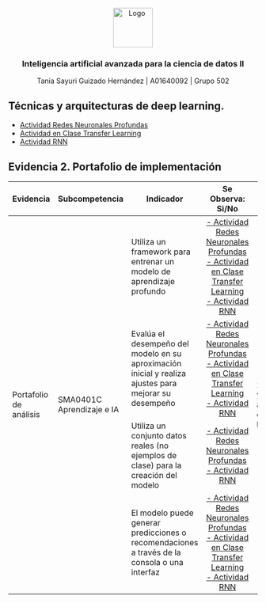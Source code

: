 <div id="top"></div>

<br />

<div align="center">
  <a href="https://github.com/sayuriGui/inteligencia-artificial.git">
    <img src="https://upload.wikimedia.org/wikipedia/commons/4/47/Logo_del_ITESM.svg" alt="Logo" width="80" height="80">
  </a>
<h3 align="center">Inteligencia artificial avanzada para la ciencia de datos II</h3>
  <p align="center">
        Tania Sayuri Guizado Hernández | A01640092 | Grupo 502
</div>

## Técnicas y arquitecturas de deep learning.
- [Actividad Redes Neuronales Profundas ](https://github.com/sayuriGui/TC3007C.502/tree/main/T%C3%A9cnicas%20y%20arquitecturas%20de%20deep%20learning/Actividad%20Redes%20Neuronales%20Profundas)
- [Actividad en Clase Transfer Learning  ](https://github.com/sayuriGui/TC3007C.502/tree/main/T%C3%A9cnicas%20y%20arquitecturas%20de%20deep%20learning/Actividad%20en%20Clase%20Transfer%20Learning)
- [Actividad RNN](https://github.com/sayuriGui/TC3007C.502/tree/main/T%C3%A9cnicas%20y%20arquitecturas%20de%20deep%20learning/Actividad%20RNN) 


## Evidencia 2. Portafolio de implementación
<table>
    <thead>
        <tr>
            <th>Evidencia</th>
            <th>Subcompetencia</th>
            <th>Indicador</th>
            <th>Se Observa: Si/No</th>
            <th>Módulo donde se evalúa</th>
        </tr>
    </thead>
    <tbody>
        <!-- Portafolio de análisis -->
        <tr>
            <td rowspan="4">Portafolio de análisis</td>
            <td rowspan="4">SMA0401C Aprendizaje e IA</td>
            <td>Utiliza un framework para entrenar un modelo de aprendizaje profundo</td>
            <td align="center">
              <a href="https://github.com/sayuriGui/TC3007C.502/tree/main/T%C3%A9cnicas%20y%20arquitecturas%20de%20deep%20learning/Actividad%20Redes%20Neuronales%20Profundas">- Actividad Redes Neuronales Profundas</a> <br>
              <a href="https://github.com/sayuriGui/TC3007C.502/tree/main/T%C3%A9cnicas%20y%20arquitecturas%20de%20deep%20learning/Actividad%20en%20Clase%20Transfer%20Learning">- Actividad en Clase Transfer Learning</a> <br>
              <a href="https://github.com/sayuriGui/TC3007C.502/tree/main/T%C3%A9cnicas%20y%20arquitecturas%20de%20deep%20learning/Actividad%20RNN">- Actividad RNN</a>
            </td>
            <td rowspan="4">2. Técnicas y arquitecturas de deep learning</td>
        </tr>
        <tr>
            <td>Evalúa el desempeño del modelo en su aproximación inicial y realiza ajustes para mejorar su desempeño</td>
            <td align="center">
              <a href="https://github.com/sayuriGui/TC3007C.502/tree/main/T%C3%A9cnicas%20y%20arquitecturas%20de%20deep%20learning/Actividad%20Redes%20Neuronales%20Profundas">- Actividad Redes Neuronales Profundas</a> <br>
              <a href="https://github.com/sayuriGui/TC3007C.502/tree/main/T%C3%A9cnicas%20y%20arquitecturas%20de%20deep%20learning/Actividad%20en%20Clase%20Transfer%20Learning">- Actividad en Clase Transfer Learning</a> <br>
              <a href="https://github.com/sayuriGui/TC3007C.502/tree/main/T%C3%A9cnicas%20y%20arquitecturas%20de%20deep%20learning/Actividad%20RNN">- Actividad RNN</a>
            </td> 
        </tr>
        <tr>
            <td>Utiliza un conjunto datos reales (no ejemplos de clase) para la creación del modelo</td>
            <td align="center">
              <a href="https://github.com/sayuriGui/TC3007C.502/tree/main/T%C3%A9cnicas%20y%20arquitecturas%20de%20deep%20learning/Actividad%20Redes%20Neuronales%20Profundas">- Actividad Redes Neuronales Profundas</a> <br>
              <a href="https://github.com/sayuriGui/TC3007C.502/tree/main/T%C3%A9cnicas%20y%20arquitecturas%20de%20deep%20learning/Actividad%20RNN">- Actividad RNN</a>
            </td> 
        </tr>
        <tr>
            <td>El modelo puede generar predicciones o recomendaciones a través de la consola o una interfaz</td>
            <td align="center">
              <a href="https://github.com/sayuriGui/TC3007C.502/tree/main/T%C3%A9cnicas%20y%20arquitecturas%20de%20deep%20learning/Actividad%20Redes%20Neuronales%20Profundas">- Actividad Redes Neuronales Profundas</a> <br>
              <a href="https://github.com/sayuriGui/TC3007C.502/tree/main/T%C3%A9cnicas%20y%20arquitecturas%20de%20deep%20learning/Actividad%20en%20Clase%20Transfer%20Learning">- Actividad en Clase Transfer Learning</a> <br>
              <a href="https://github.com/sayuriGui/TC3007C.502/tree/main/T%C3%A9cnicas%20y%20arquitecturas%20de%20deep%20learning/Actividad%20RNN">- Actividad RNN</a>
            </td>
        </tr>
    </tbody>
</table>
